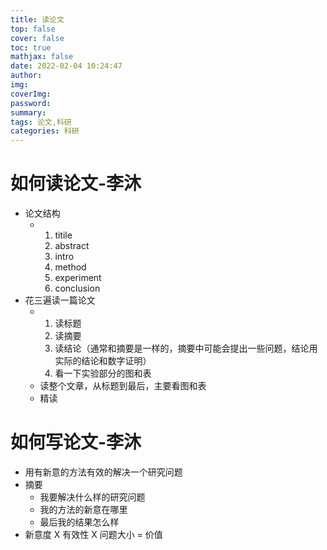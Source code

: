 ```yaml
---
title: 读论文
top: false
cover: false
toc: true
mathjax: false
date: 2022-02-04 10:24:47
author:
img:
coverImg:
password:
summary:
tags: 论文,科研
categories: 科研
---
```


# 如何读论文-李沐

- 论文结构
  - 1. titile
    2. abstract
    3. intro
    4. method
    5. experiment
    6. conclusion
- 花三遍读一篇论文
  - 1. 读标题
    2. 读摘要
    3. 读结论（通常和摘要是一样的，摘要中可能会提出一些问题，结论用实际的结论和数字证明）
    4. 看一下实验部分的图和表
  - 读整个文章，从标题到最后，主要看图和表
  - 精读

# 如何写论文-李沐

- 用有新意的方法有效的解决一个研究问题
- 摘要
  - 我要解决什么样的研究问题
  - 我的方法的新意在哪里
  - 最后我的结果怎么样
- 新意度 X 有效性 X 问题大小 = 价值
